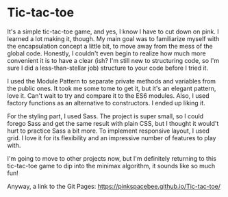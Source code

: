# Tic-tac-toe

It's a simple tic-tac-toe game, and yes, I know I have to cut down on pink. I learned a lot making it, though. My main goal was to familiarize myself with the encapsulation concept a little bit, to move away from the mess of the global code. Honestly, I couldn't even begin to realize how much more convenient it is to have a clear (ish? I'm still new to structuring code, so I'm sure I did a less-than-stellar job) structure to your code before I tried it. 

I used the Module Pattern to separate private methods and variables from the public ones. It took me some tome to get it, but it's an elegant pattern, love it. Can't wait to try and compare it to the ES6 modules. 
Also, I used factory functions as an alternative to constructors. I ended up liking it.

For the styling part, I used Sass. The project is super small, so I could forego Sass and get the same result with plain CSS, but I thought it would't hurt to practice Sass a bit more. To implement responsive layout, I used grid. I love it for its flexibility and an impressive number of features to play with. 

I'm going to move to other projects now, but I'm definitely returning to this tic-tac-toe game to dip into the minimax algorithm, it sounds like so much fun! 

Anyway, a link to the Git Pages:
https://pinkspacebee.github.io/Tic-tac-toe/
